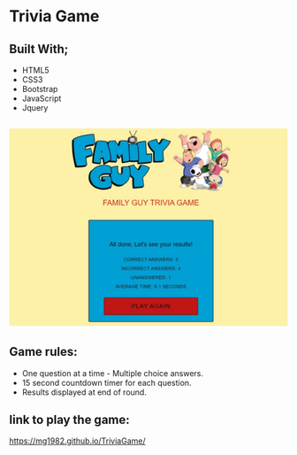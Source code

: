 # Trivia Game

## Built With;

- HTML5
- CSS3
- Bootstrap
- JavaScript
- Jquery

## ![Screenshot of game](assets/images/screenshot.jpg)

## Game rules:

- One question at a time - Multiple choice answers.
- 15 second countdown timer for each question.
- Results displayed at end of round.

## link to play the game:

https://mg1982.github.io/TriviaGame/
